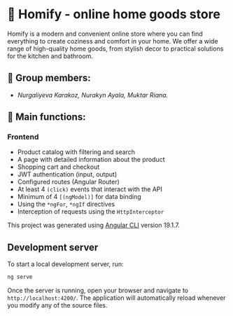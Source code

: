 # 🏡 Homify - online home goods store

Homify is a modern and convenient online store where you can find everything to create coziness and comfort in your home. We offer a wide range of high-quality home goods, from stylish decor to practical solutions for the kitchen and bathroom.

## 👥 Group members:

* _Nurgaliyeva Karakoz, Nurakyn Ayala, Muktar Riana._

## 🔑 Main functions:
### Frontend
- Product catalog with filtering and search
- A page with detailed information about the product
- Shopping cart and checkout
- JWT authentication (input, output)
- Configured routes (Angular Router)
- At least 4 `(click)` events that interact with the API
- Minimum of 4 `[(ngModel)]` for data binding
- Using the `*ngFor`, `*ngIf` directives
- Interception of requests using the `HttpInterceptor`


This project was generated using [Angular CLI](https://github.com/angular/angular-cli) version 19.1.7.

## Development server

To start a local development server, run:

```bash
ng serve
```

Once the server is running, open your browser and navigate to `http://localhost:4200/`. The application will automatically reload whenever you modify any of the source files.
